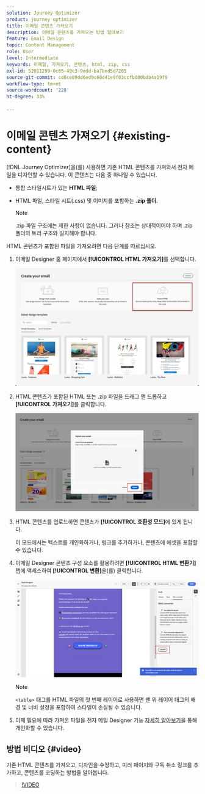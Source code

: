 ```yaml
---
solution: Journey Optimizer
product: journey optimizer
title: 이메일 콘텐츠 가져오기
description: 이메일 콘텐츠를 가져오는 방법 알아보기
feature: Email Design
topic: Content Management
role: User
level: Intermediate
keywords: 이메일, 가져오기, 콘텐츠, html, zip, css
exl-id: 52011299-0c65-49c3-9edd-ba7bed5d7205
source-git-commit: cd8ce89dd6ed9c60d41e9f83ccfb080bdb4a19f9
workflow-type: tm+mt
source-wordcount: '228'
ht-degree: 33%

---
```


# 이메일 콘텐츠 가져오기 {#existing-content}

[!DNL Journey Optimizer]을(를) 사용하면 기존 HTML 콘텐츠를 가져와서 전자 메일을 디자인할 수 있습니다. 이 콘텐츠는 다음 중 하나일 수 있습니다.

* 통합 스타일시트가 있는 **HTML 파일**;
* HTML 파일, 스타일 시트(.css) 및 이미지를 포함하는 **.zip 폴더**.

  >[!NOTE]
  >
  >.zip 파일 구조에는 제한 사항이 없습니다. 그러나 참조는 상대적이어야 하며 .zip 폴더의 트리 구조와 일치해야 합니다.

HTML 콘텐츠가 포함된 파일을 가져오려면 다음 단계를 따르십시오.

1. 이메일 Designer 홈 페이지에서 **[!UICONTROL HTML 가져오기]**&#x200B;를 선택합니다.

   ![](assets/import-html_2.png)

1. HTML 콘텐츠가 포함된 HTML 또는 .zip 파일을 드래그 앤 드롭하고 **[!UICONTROL 가져오기]**&#x200B;를 클릭합니다.

   ![](assets/html-imported_2.png)

1. HTML 콘텐츠를 업로드하면 콘텐츠가 **[!UICONTROL 호환성 모드]**&#x200B;에 있게 됩니다.

   이 모드에서는 텍스트를 개인화하거나, 링크를 추가하거나, 콘텐츠에 에셋을 포함할 수 있습니다.

1. 이메일 Designer 콘텐츠 구성 요소를 활용하려면 **[!UICONTROL HTML 변환기]** 탭에 액세스하여 **[!UICONTROL 변환]**&#x200B;을(를) 클릭합니다.

   ![](assets/html-imported.png)

   >[!NOTE]
   >
   > `<table>` 태그를 HTML 파일의 첫 번째 레이어로 사용하면 맨 위 레이어 태그의 배경 및 너비 설정을 포함하여 스타일이 손실될 수 있습니다.

1. 이제 필요에 따라 가져온 파일을 전자 메일 Designer 기능 [자세히 알아보기](content-from-scratch.md)을 통해 개인화할 수 있습니다.

## 방법 비디오 {#video}

기존 HTML 콘텐츠를 가져오고, 디자인을 수정하고, 미러 페이지와 구독 취소 링크를 추가하고, 콘텐츠를 코딩하는 방법을 알아봅니다.

>[!VIDEO](https://video.tv.adobe.com/v/334102?quality=12)
